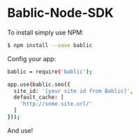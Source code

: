 # Bablic-Node-SDK

To install simply use NPM:
```sh
$ npm install --save bablic
```

Config your app:
```sh
bablic = require('bablic');

app.use(bablic.seo({
  site_id: '[your site id from Bablic]',
  default_cache: [
    'http://some.site.url/'
  ]
}));
```

And use!
